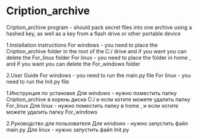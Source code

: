 # Cription_archive
Cription_archive program - should pack secret files into one archive using a hashed key, as well as a key from a flash drive or other portable device

1.Installation instructions
    For windows - you need to place the Cription_archive folder in the root of the C:/ drive and if you want you can delete the For_linux folder
    For linux - you need to place the folder in home , and if you want you can delete the For_windows folder


2.User Guide
    For windows - you need to run the main.py file
    For linux - you need to run the Init.py file




1.Инструкция по установке
    Для windows - нужно поместить папку Cription_archive в корень диска C:/ и если хотите можете удалить папку For_linux 
    Для linux - нужно поместить папку в home , и если хотите можете удалить папку For_windows


2.Руководство для пользователя
    Для windows - нужно запустить файл main.py
    Для linux - нужно запустить файл Init.py
